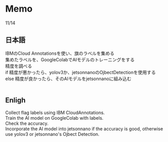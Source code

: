 # Memo
11/14<br>
## 日本語<br>
IBMのCloud Annotationsを使い、旗のラベルを集める<br>
集めたラベルを、GoogleColabでAIモデルのトレーニングをする<br>
精度を調べる<br>
if 精度が悪かったら、yolov3か、jetsonnanoのOjbectDetectionを使用する<br>
else 精度が良かったら、そのAIモデルをjetsonnanoに組み込む<br><br>

## Enligh<br>
Collect flag labels using IBM CloudAnnotations.<br>
Train the AI model on GoogleColab with labels.<br>
Check the accuracy.<br>
Incorporate the AI model into jetsonnano if the accuracy is good, otherwise use yolov3 or jetsonnano's Ojbect Detection.<br>

